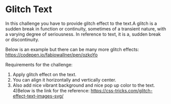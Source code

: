 # Glitch Text
In this challenge you have to provide glitch effect to the text.A glitch is a sudden break in function or continuity, sometimes of a transient nature, with a varying degree of seriousness. In reference to text, it is a, sudden break or discontinuity.

Below is an example but there can be many more glitch effects:
https://codepen.io/fabiowallner/pen/ozkoYo

Requirements for the challenge:
1) Apply glitch effect on the text.
2) You can align it horizontally and vertically center.
3) Also add nice vibrant background and nice pop up color to the text. 
4)Below is the link for the reference:
https://css-tricks.com/glitch-effect-text-images-svg/